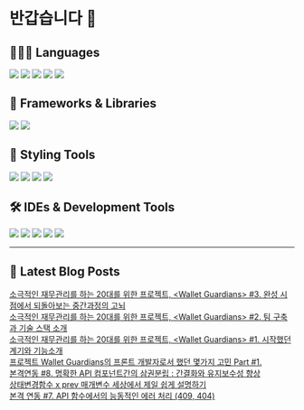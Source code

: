 # 반갑습니다 👋

## 🧑🏻‍💻 Languages

<p>
  <img src="https://img.shields.io/badge/HTML5-E34F26?style=flat-square&logo=html5&logoColor=white"/>
    <img src="https://img.shields.io/badge/TypeScript-3178C6?style=flat-square&logo=TypeScript&logoColor=white"/> 
  <img src="https://img.shields.io/badge/JavaScript-F7DF1E?style=flat-square&logo=JavaScript&logoColor=white"/> 
  <img src="https://img.shields.io/badge/Java-5382A1?style=flat-square&logo=openjdk&logoColor=white"/>
  <img src="https://img.shields.io/badge/Python-3776AB?style=flat-square&logo=python&logoColor=white"/> <!-- Python 추가 -->
</p>

## 📘 Frameworks & Libraries

<p>
  <img src="https://img.shields.io/badge/React-61DAFB?style=flat-square&logo=React&logoColor=black"/>
  <img src="https://img.shields.io/badge/Vue.js-4FC08D?style=flat-square&logo=Vue.js&logoColor=white"/>
</p>

## 🪮 Styling Tools

<p>
  <img src="https://img.shields.io/badge/CSS3-1572B6?style=flat-square&logo=css3&logoColor=white"/> <!-- CSS 추가 -->
  <img src="https://img.shields.io/badge/Tailwind CSS-06B6D4?style=flat-square&logo=Tailwind CSS&logoColor=white"/>
  <img src="https://img.shields.io/badge/Sass-CC6699?style=flat-square&logo=Sass&logoColor=white"/>
  <img src="https://img.shields.io/badge/Styled Components-DB7093?style=flat-square&logo=styled-components&logoColor=white"/>
</p>

## 🛠️ IDEs & Development Tools

<p>
  <img src="https://img.shields.io/badge/Git-F05032?style=flat-square&logo=git&logoColor=white"/>
  <img src="https://img.shields.io/badge/GitHub-181717?style=flat-square&logo=GitHub&logoColor=white"/>
    <img src="https://img.shields.io/badge/Figma-F24E1E?style=flat-square&logo=figma&logoColor=white"/>
  <img src="https://img.shields.io/badge/Visual Studio Code-007ACC?style=flat-square&logo=Visual Studio Code&logoColor=white"/>
  <img src="https://img.shields.io/badge/RStudio-75AADB?style=flat-square&logo=RStudio&logoColor=white"/>
</p>

---


## 📕 Latest Blog Posts

<a href=https://wonbin109.tistory.com/110>소극적인 재무관리를 하는 20대를 위한 프로젝트, &lt;Wallet Guardians&gt; #3. 완성 시점에서 되돌아보는 중간과정의 고뇌</a></br><a href=https://wonbin109.tistory.com/109>소극적인 재무관리를 하는 20대를 위한 프로젝트, &lt;Wallet Guardians&gt;  #2. 팀 구축과 기술 스택 소개</a></br><a href=https://wonbin109.tistory.com/108>소극적인 재무관리를 하는 20대를 위한 프로젝트, &lt;Wallet Guardians&gt;  #1. 시작했던 계기와 기능소개</a></br><a href=https://wonbin109.tistory.com/107>프로젝트 Wallet Guardians의 프론트 개발자로서 했던 몇가지 고민 Part #1.</a></br><a href=https://wonbin109.tistory.com/106>본격연동 #8. 명확한 API 컴포넌트간의 삼권분립 : 간결화와 유지보수성 향상</a></br><a href=https://wonbin109.tistory.com/105>상태변경함수 x  prev 매개변수 세상에서 제일 쉽게 설명하기</a></br><a href=https://wonbin109.tistory.com/104>본격 연동 #7.  API 함수에서의 능동적인 에러 처리 (409, 404)</a></br>
